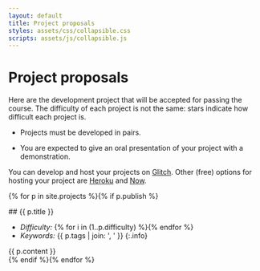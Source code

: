 ```yaml
---
layout: default
title: Project proposals
styles: assets/css/collapsible.css
scripts: assets/js/collapsible.js
---
```


<style>
.info {
  list-style-type: none;
  margin-top: -1em;
  font-size: 80%;
}
</style>

# Project proposals

Here are the development project that will be accepted for passing the
course. The difficulty of each project is not the same: stars indicate
how difficult each project is.

- Projects must be developed in pairs.

- You are expected to give an oral presentation of your project with a
  demonstration.

You can develop and host your projects on
[Glitch](https://glitch.com). Other (free) options for hosting your
project are [Heroku](https://heroku.com) and
[Now](https://zeit.co/now).

{% for p in site.projects %}{% if p.publish %}
<div class="collapsible collapsed" id="project-{{ forloop.index }}">
<div class="always-on">
## {{ p.title }}


- *Difficulty:* {% for i in (1..p.difficulty) %}<i class="fa fa-star"></i>{% endfor %}
- *Keywords:* {{ p.tags | join: ', ' }}
{:.info}
</div>
<div class="toggleable">
{{ p.content }}
</div>
</div>
{% endif %}{% endfor %}
